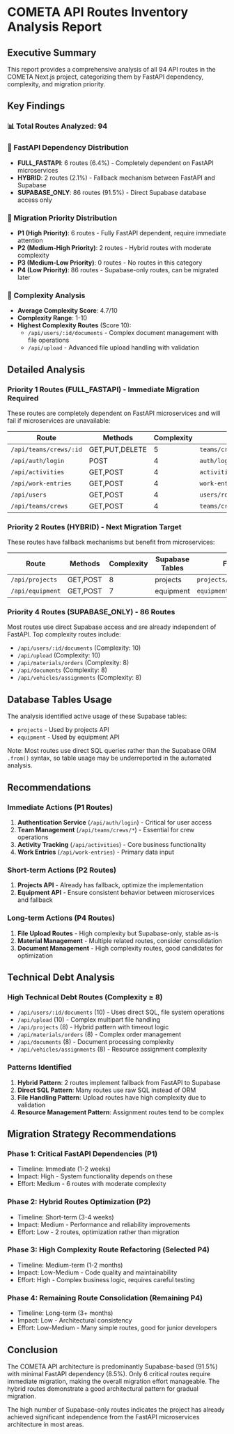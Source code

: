 # COMETA API Routes Inventory Analysis Report

## Executive Summary

This report provides a comprehensive analysis of all 94 API routes in the COMETA Next.js project, categorizing them by FastAPI dependency, complexity, and migration priority.

## Key Findings

### 📊 Total Routes Analyzed: 94

### 🚀 FastAPI Dependency Distribution
- **FULL_FASTAPI**: 6 routes (6.4%) - Completely dependent on FastAPI microservices
- **HYBRID**: 2 routes (2.1%) - Fallback mechanism between FastAPI and Supabase
- **SUPABASE_ONLY**: 86 routes (91.5%) - Direct Supabase database access only

### 🎯 Migration Priority Distribution
- **P1 (High Priority)**: 6 routes - Fully FastAPI dependent, require immediate attention
- **P2 (Medium-High Priority)**: 2 routes - Hybrid routes with moderate complexity
- **P3 (Medium-Low Priority)**: 0 routes - No routes in this category
- **P4 (Low Priority)**: 86 routes - Supabase-only routes, can be migrated later

### 🧮 Complexity Analysis
- **Average Complexity Score**: 4.7/10
- **Complexity Range**: 1-10
- **Highest Complexity Routes** (Score 10):
  - `/api/users/:id/documents` - Complex document management with file operations
  - `/api/upload` - Advanced file upload handling with validation

## Detailed Analysis

### Priority 1 Routes (FULL_FASTAPI) - Immediate Migration Required

These routes are completely dependent on FastAPI microservices and will fail if microservices are unavailable:

| Route | Methods | Complexity | File |
|-------|---------|------------|------|
| `/api/teams/crews/:id` | GET,PUT,DELETE | 5 | `teams/crews/[id]/route.ts` |
| `/api/auth/login` | POST | 4 | `auth/login/route.ts` |
| `/api/activities` | GET,POST | 4 | `activities/route.ts` |
| `/api/work-entries` | GET,POST | 4 | `work-entries/route.ts` |
| `/api/users` | GET,POST | 4 | `users/route.ts` |
| `/api/teams/crews` | GET,POST | 4 | `teams/crews/route.ts` |

### Priority 2 Routes (HYBRID) - Next Migration Target

These routes have fallback mechanisms but benefit from microservices:

| Route | Methods | Complexity | Supabase Tables | File |
|-------|---------|------------|----------------|------|
| `/api/projects` | GET,POST | 8 | projects | `projects/route.ts` |
| `/api/equipment` | GET,POST | 7 | equipment | `equipment/route.ts` |

### Priority 4 Routes (SUPABASE_ONLY) - 86 Routes

Most routes use direct Supabase access and are already independent of FastAPI. Top complexity routes include:

- `/api/users/:id/documents` (Complexity: 10)
- `/api/upload` (Complexity: 10)
- `/api/materials/orders` (Complexity: 8)
- `/api/documents` (Complexity: 8)
- `/api/vehicles/assignments` (Complexity: 8)

## Database Tables Usage

The analysis identified active usage of these Supabase tables:
- `projects` - Used by projects API
- `equipment` - Used by equipment API

Note: Most routes use direct SQL queries rather than the Supabase ORM `.from()` syntax, so table usage may be underreported in the automated analysis.

## Recommendations

### Immediate Actions (P1 Routes)
1. **Authentication Service** (`/api/auth/login`) - Critical for user access
2. **Team Management** (`/api/teams/crews/*`) - Essential for crew operations
3. **Activity Tracking** (`/api/activities`) - Core business functionality
4. **Work Entries** (`/api/work-entries`) - Primary data input

### Short-term Actions (P2 Routes)
1. **Projects API** - Already has fallback, optimize the implementation
2. **Equipment API** - Ensure consistent behavior between microservices and fallback

### Long-term Actions (P4 Routes)
1. **File Upload Routes** - High complexity but Supabase-only, stable as-is
2. **Material Management** - Multiple related routes, consider consolidation
3. **Document Management** - High complexity routes, good candidates for optimization

## Technical Debt Analysis

### High Technical Debt Routes (Complexity ≥ 8)
- `/api/users/:id/documents` (10) - Uses direct SQL, file system operations
- `/api/upload` (10) - Complex multipart file handling
- `/api/projects` (8) - Hybrid pattern with timeout logic
- `/api/materials/orders` (8) - Complex order management
- `/api/documents` (8) - Document processing complexity
- `/api/vehicles/assignments` (8) - Resource assignment complexity

### Patterns Identified
1. **Hybrid Pattern**: 2 routes implement fallback from FastAPI to Supabase
2. **Direct SQL Pattern**: Many routes use raw SQL instead of ORM
3. **File Handling Pattern**: Upload routes have high complexity due to validation
4. **Resource Management Pattern**: Assignment routes tend to be complex

## Migration Strategy Recommendations

### Phase 1: Critical FastAPI Dependencies (P1)
- Timeline: Immediate (1-2 weeks)
- Impact: High - System functionality depends on these
- Effort: Medium - 6 routes with moderate complexity

### Phase 2: Hybrid Routes Optimization (P2)
- Timeline: Short-term (3-4 weeks)
- Impact: Medium - Performance and reliability improvements
- Effort: Low - 2 routes, optimization rather than migration

### Phase 3: High Complexity Route Refactoring (Selected P4)
- Timeline: Medium-term (1-2 months)
- Impact: Low-Medium - Code quality and maintainability
- Effort: High - Complex business logic, requires careful testing

### Phase 4: Remaining Route Consolidation (Remaining P4)
- Timeline: Long-term (3+ months)
- Impact: Low - Architectural consistency
- Effort: Low-Medium - Many simple routes, good for junior developers

## Conclusion

The COMETA API architecture is predominantly Supabase-based (91.5%) with minimal FastAPI dependency (8.5%). Only 6 critical routes require immediate migration, making the overall migration effort manageable. The hybrid routes demonstrate a good architectural pattern for gradual migration.

The high number of Supabase-only routes indicates the project has already achieved significant independence from the FastAPI microservices architecture in most areas.